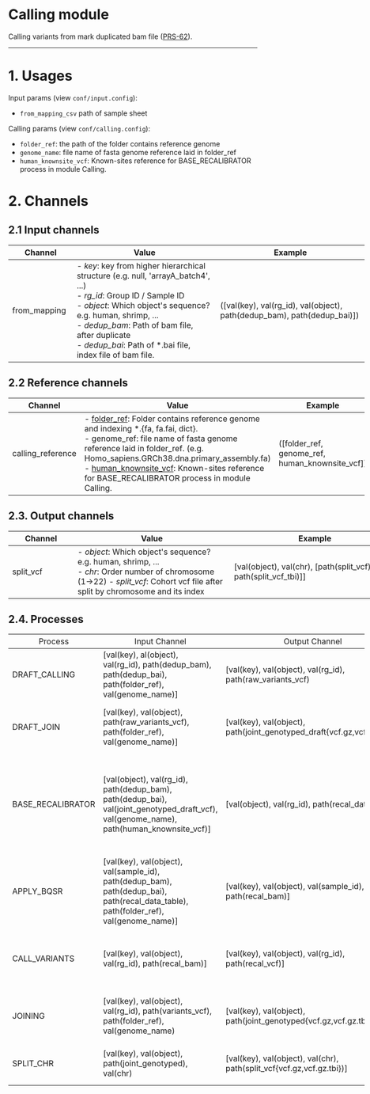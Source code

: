 # Calling module

Calling variants from mark duplicated bam file ([PRS-62](https://ktest-dattn.atlassian.net/browse/PRS-62)).

------------------
# 1. Usages
Input params (view `conf/input.config`): 
- `from_mapping_csv` path of sample sheet

Calling params (view `conf/calling.config`):

- `folder_ref`: the path of the folder contains reference genome
- `genome_name`: file name of fasta genome reference laid in folder_ref
- `human_knownsite_vcf`: Known-sites reference for BASE_RECALIBRATOR process in module Calling.


# 2. Channels
## 2.1 Input channels

<table class="tg" style="undefined;table-layout: fixed; width: 721px">
<colgroup>
<col style="width: 142px">
<col style="width: 579px">
<col style="width: 579px">
</colgroup>
<thead>
  <tr>
    <th class="tg-0pky"><span style="font-weight:bold">Channel</span></th>
    <th class="tg-0pky"><span style="font-weight:bold">Value</span></th>
    <th class="tg-0pky"><span style="font-weight:bold">Example</span></th>
  </tr>
</thead>
<tbody>
  <tr>
    <td class="tg-lboi">from_mapping</td>
    <td class="tg-lboi">
      - <span style="font-style:italic">key</span>: key from higher hierarchical structure (e.g. null, 'arrayA_batch4', ...) <br>
      - <span style="font-style:italic">rg_id</span>: Group ID / Sample ID <br>
      - <span style="font-style:italic">object</span>: Which object's sequence? e.g. human, shrimp, ...<br>
      - <span style="font-style:italic">dedup_bam</span>: Path of bam file, after duplicate<br>
      - <span style="font-style:italic">dedup_bai</span>: Path of *.bai file, index file of bam file.<br>
    </td>
    <td>([val(key), val(rg_id), val(object), path(dedup_bam), path(dedup_bai)])<br/>
  </tr>
</tbody>
</table>

## 2.2 Reference channels

<table class="tg" style="undefined;table-layout: fixed; width: 721px">
<colgroup>
<col style="width: 142px">
<col style="width: 579px">
<col style="width: 579px">
</colgroup>
<thead>
  <tr>
    <th class="tg-0pky"><span style="font-weight:bold">Channel</span></th>
    <th class="tg-0pky"><span style="font-weight:bold">Value</span></th>
    <th class="tg-0pky"><span style="font-weight:bold">Example</span></th>
  </tr>
</thead>
<tbody>
  <tr>
    <td class="tg-0lax">calling_reference</td>
    <td class="tg-0lax">
      - <a href="https://ktest-dattn.atlassian.net/browse/PRS-93">folder_ref</a>: Folder contains reference genome and indexing *.{fa, fa.fai, dict}. <br>
      - genome_ref: file name of fasta genome reference laid in folder_ref. (e.g. Homo_sapiens.GRCh38.dna.primary_assembly.fa) <br>
      - <a href="https://ktest-dattn.atlassian.net/browse/PRS-96">human_knownsite_vcf</a>: Known-sites reference for BASE_RECALIBRATOR process in module Calling.
    </td>
    <td>
	    ([folder_ref, genome_ref, human_knownsite_vcf])
    </td>

  </tr>
</tbody>
</table>

## 2.3. Output channels

<table class="tg" style="undefined;table-layout: fixed; width: 792px">
<colgroup>
<col style="width: 202px">
<col style="width: 590px">
<col style="width: 590px">
</colgroup>
<thead>
  <tr>
    <th class="tg-0pky"><span style="font-weight:bold">Channel</span></th>
    <th class="tg-0pky"><span style="font-weight:bold">Value</span></th>
    <th class="tg-0pky"><span style="font-weight:bold">Example</span></th>
  </tr>
</thead>
<tbody>
  <tr>
    <td class="tg-lboi">split_vcf</td>
    <td class="tg-lboi"><span style="font-weight:400;font-style:normal">
      - </span><span style="font-style:italic">object</span>: Which object's sequence? e.g. human, shrimp, ...<br>
      - <span style="font-style:italic">chr</span>: Order number of chromosome (1→22)
      - <span style="font-style:italic">split_vcf</span>: Cohort vcf file after split by chromosome and its index<br>
    </td>
    <td>[val(object), val(chr), [path(split_vcf), path(split_vcf_tbi)]]<br/></td>
  </tr>
</tbody>
</table>

## 2.4. Processes

<table class="tg" style="undefined;table-layout: fixed; width: 721px">
	<colgroup>
		<col style="width: 142px" />
		<col style="width: 579px" />
		<col style="width: 579px" />
    <col style="width: 579px" />
	</colgroup>
	<thead>
		<tr>
			<th class="tg-0pky"><span style="font-weight: 400;">Process</span></th>
			<th class="tg-0pky"><span style="font-weight: 400;">Input Channel</span></th>
			<th class="tg-0pky"><span style="font-weight: 400;">Output Channel</span></th>
      <th class="tg-0pky"><span style="font-weight: 400;">Description</span></th>
		</tr>
	</thead>
	<tbody>
		<tr>
			<td class="tg-lboi">DRAFT_CALLING</td>
			<td class="tg-lboi">[val(key), al(object), val(rg_id), path(dedup_bam), path(dedup_bai), path(folder_ref), val(genome_name)]</td>
			<td>[val(key), val(object), val(rg_id), path(raw_variants_vcf)</td>
      <td>Draft variant calling</td>
		</tr>
    <tr>
			<td class="tg-lboi">DRAFT_JOIN</td>
			<td class="tg-lboi">[val(key), val(object), path(raw_variants_vcf), path(folder_ref), val(genome_name)]</td>
			<td>[val(key), val(object), path(joint_genotyped_draft{vcf.gz,vcf.gz.idx})]</td>
      <td>Join draft variant VCF files into a draft cohort VCF file</td>
		</tr>
    <tr>
			<td class="tg-lboi">BASE_RECALIBRATOR</td>
			<td class="tg-lboi">[val(object), val(rg_id), path(dedup_bam), path(dedup_bai), val(joint_genotyped_draft_vcf), val(genome_name), path(human_knownsite_vcf)]</td>
			<td>[val(object), val(rg_id), path(recal_data_table)]</td>
      <td>Statistic impute and Overwrite original reported quality score in each mismatch with reference</td>
		</tr>
    <tr>
			<td class="tg-lboi">APPLY_BQSR</td>
			<td class="tg-lboi">[val(key), val(object), val(sample_id), path(dedup_bam), path(dedup_bai), path(recal_data_table), path(folder_ref), val(genome_name)]</td>
			<td>[val(key), val(object), val(sample_id), path(recal_bam)]</td>
      <td>Apply base quality score recalibration</td>
		</tr>
    <tr>
			<td class="tg-lboi">CALL_VARIANTS</td>
			<td class="tg-lboi">[val(key), val(object), val(rg_id), path(recal_bam)]</td>
			<td>[val(key), val(object), val(rg_id), path(recal_vcf)]</td>
      <td>Call germline SNPs and indels via local re-assembly of haplotypes</td>
		</tr>
    <tr>
			<td class="tg-lboi">JOINING</td>
			<td class="tg-lboi">[val(key), val(object), val(rg_id), path(variants_vcf), path(folder_ref), val(genome_name)</td>
			<td>[val(key), val(object), path(joint_genotyped{vcf.gz,vcf.gz.tbi})]</td>
      <td>Join variant VCF files into a draft cohort VCF file</td>
		</tr>
    <tr>
			<td class="tg-lboi">SPLIT_CHR</td>
			<td class="tg-lboi">[val(key), val(object), path(joint_genotyped), val(chr)</td>
			<td>[val(key), val(object), val(chr), path(split_vcf{vcf.gz,vcf.gz.tbi})]</td>
      <td>Split the cohort vcf file by chromosome</td>
		</tr>
</table>

